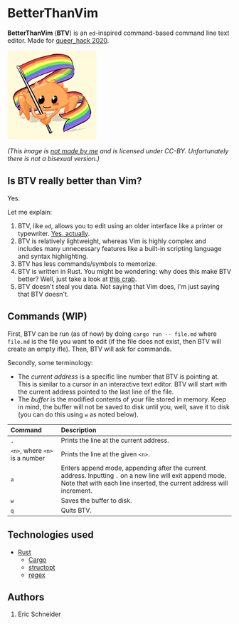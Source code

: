 # BetterThanVim
**BetterThanVim** (**BTV**) is an `ed`-inspired command-based command line text editor. Made for [queer_hack 2020](https://queer-hack.devpost.com/).

<img src="gayrust.jpg" width="200">

_(This image is [not made by me](https://twitter.com/whoisaldeka/status/1165148059484880896) and is licensed under CC-BY. Unfortunately there is not a bisexual version.)_

## Is BTV really better than Vim?
Yes.

Let me explain:
1. BTV, like `ed`, allows you to edit using an older interface like a printer or typewriter. [Yes, actually](https://www.youtube.com/watch?v=8vmOTvRXZ0E).
2. BTV is relatively lightweight, whereas Vim is highly complex and includes many unnecessary features like a built-in scripting language and syntax highlighting.
3. BTV has less commands/symbols to memorize.
4. BTV is written in Rust. You might be wondering: why does this make BTV better? Well, just take a look at [this crab](https://www.rustacean.net/).
5. BTV doesn't steal you data. Not saying that Vim does, I'm just saying that BTV doesn't.

## Commands (WIP)
First, BTV can be run (as of now) by doing `cargo run -- file.md` where `file.md` is the file you want to edit (if the file does not exist, then BTV will create an empty ifle). Then, BTV will ask for commands.

Secondly, some terminology:
* The _current address_ is a specific line number that BTV is pointing at. This is similar to a cursor in an interactive text editor. BTV will start with the current address pointed to the last line of the file.
* The _buffer_ is the modified contents of your file stored in memory. Keep in mind, the buffer will not be saved to disk until you, well, save it to disk (you can do this using `w` as noted below).

| Command | Description
| :------ | :------
| `.` | Prints the line at the current address.
| `<n>`, where `<n>` is a number | Prints the line at the given `<n>`.
| `a` | Enters append mode, appending after the current address. Inputting `.` on a new line will exit append mode. Note that with each line inserted, the current address will increment.
| `w` | Saves the buffer to disk.
| `q` | Quits BTV.

## Technologies used
* [Rust](https://github.com/rust-lang/rust)
  * [Cargo](https://github.com/rust-lang/cargo)
  * [structopt](https://github.com/TeXitoi/structopt)
  * [regex](https://github.com/rust-lang/regex)

## Authors
1. Eric Schneider
